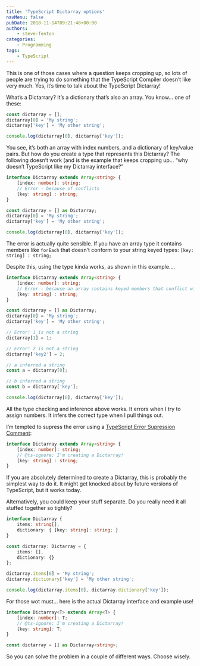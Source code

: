 ```yaml
---
title: 'TypeScript Dictarray options'
navMenu: false
pubDate: 2018-11-14T09:21:48+00:00
authors:
    - steve-fenton
categories:
    - Programming
tags:
    - TypeScript
---
```


This is one of those cases where a question keeps cropping up, so lots of people are trying to do something that the TypeScript Compiler doesn’t like very much. Yes, it’s time to talk about the TypeScript Dictarray!

What’s a Dictarrary? It’s a dictionary that’s also an array. You know… one of these:

```typescript
const dictarray = [];
dictarray[0] = 'My string';
dictarray['key'] = 'My other string';

console.log(dictarray[0], dictarray['key']);
```

You see, it’s both an array with index numbers, and a dictionary of key/value pairs. But how do you create a type that represents this Dictarray? The following doesn’t work (and is the example that keeps cropping up… “why doesn’t TypeScript like my Dictarray interface?”

```typescript
interface Dictarray extends Array<string> {
    [index: number]: string;
    // Error - because of conflicts
    [key: string] : string;
}

const dictarray = [] as Dictarray;
dictarray[0] = 'My string';
dictarray['key'] = 'My other string';

console.log(dictarray[0], dictarray['key']);
```

The error is actually quite sensible. If you have an array type it contains members like `forEach` that doesn’t conform to your string keyed types: `[key: string] : string;`

Despite this, using the type kinda works, as shown in this example….

```typescript
interface Dictarray extends Array<string> {
    [index: number]: string;
    // Error - because an array contains keyed members that conflict with this
    [key: string] : string;
}

const dictarray = [] as Dictarray;
dictarray[0] = 'My string';
dictarray['key'] = 'My other string';

// Error! 1 is not a string
dictarray[1] = 1;

// Error! 2 is not a string
dictarray['key2'] = 2;

// a inferred a string
const a = dictarray[0];

// b inferred a string
const b = dictarray['key'];

console.log(dictarray[0], dictarray['key']);
```

All the type checking and inference above works. It errors when I try to assign numbers. It infers the correct type when I pull things out.

I’m tempted to supress the error using a [TypeScript Error Supression Comment](/blog/2017/11/dont-use-typescript-error-suppression-comments/):

```typescript
interface Dictarray extends Array<string> {
    [index: number]: string;
    // @ts-ignore: I'm creating a Dictarray!
    [key: string] : string;
}
```

If you are absolutely determined to create a Dictarray, this is probably the simplest way to do it. It might get knocked about by future versions of TypeScript, but it works today.

Alternatively, you could keep your stuff separate. Do you really need it all stuffed together so tightly?

```typescript
interface Dictarray {
    items: string[],
    dictionary: { [key: string]: string; }
}

const dictarray: Dictarray = {
    items: [],
    dictionary: {}
};

dictarray.items[0] = 'My string';
dictarray.dictionary['key'] = 'My other string';

console.log(dictarray.items[0], dictarray.dictionary['key']);
```

For those wot must… here is the actual Dictarray interface and example use!

```typescript
interface Dictarray<T> extends Array<T> {
    [index: number]: T;
    // @ts-ignore: I'm creating a Dictarray!
    [key: string]: T;
}

const dictarray = [] as Dictarray<string>;
```

So you can solve the problem in a couple of different ways. Choose wisely.